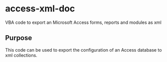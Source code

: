 # access-xml-doc #
VBA code to export an Microsoft Access forms, reports and modules as xml

## Purpose ##

This code can be used to export the configuration of an Access database to xml collections.



